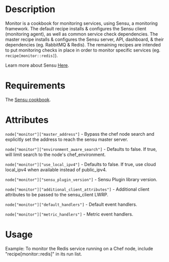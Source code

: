 Description
===========

Monitor is a cookbook for monitoring services, using Sensu, a
monitoring framework. The default recipe installs & configures the
Sensu client (monitoring agent), as well as common service check
dependencies. The master recipe installs & configures the Sensu server,
API, dashboard, & their dependencies (eg. RabbitMQ & Redis). The
remaining recipes are intended to put monitoring checks in place in
order to monitor specific services (eg. `recipe[monitor::redis]`).

Learn more about Sensu [Here](https://github.com/sensu/sensu/wiki).

Requirements
============

The [Sensu cookbook](http://community.opscode.com/cookbooks/sensu).

Attributes
==========

`node["monitor"]["master_address"]` - Bypass the chef node search and
explicitly set the address to reach the sensu master server.

`node["monitor"]["environment_aware_search"]` - Defaults to false.
If true, will limit search to the node's chef_environment.

`node["monitor"]["use_local_ipv4"]` - Defaults to false. If true,
use cloud local\_ipv4 when available instead of public\_ipv4.

`node["monitor"]["sensu_plugin_version"]` - Sensu Plugin library
version.

`node["monitor"]["additional_client_attributes"]` - Additional client
attributes to be passed to the sensu_client LWRP.

`node["monitor"]["default_handlers"]` - Default event handlers.

`node["monitor"]["metric_handlers"]` - Metric event handlers.

Usage
=====

Example: To monitor the Redis service running on a Chef node, include
"recipe[monitor::redis]" in its run list.
